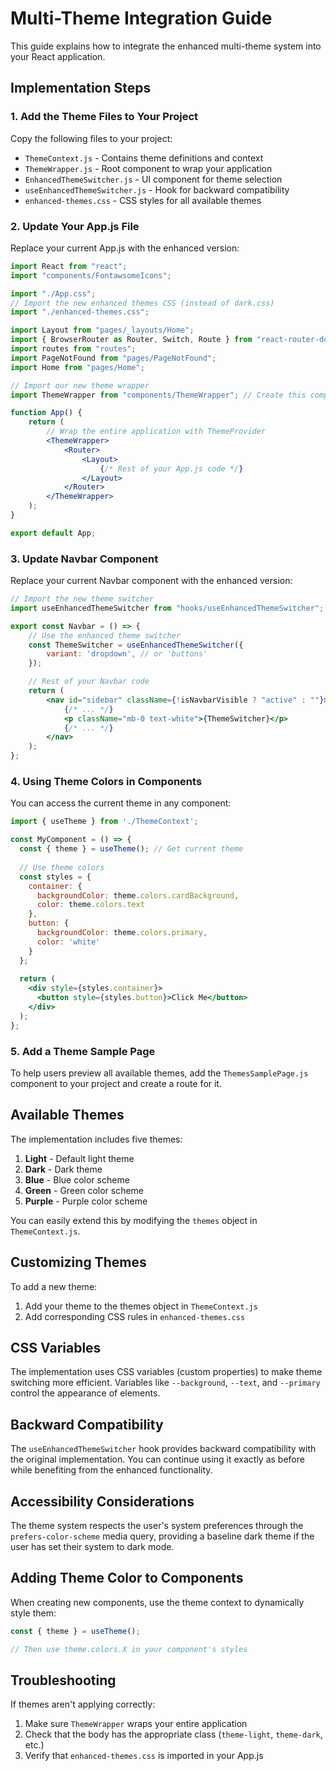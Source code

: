 # Multi-Theme Integration Guide

This guide explains how to integrate the enhanced multi-theme system into your React application.

## Implementation Steps

### 1. Add the Theme Files to Your Project

Copy the following files to your project:

- `ThemeContext.js` - Contains theme definitions and context
- `ThemeWrapper.js` - Root component to wrap your application
- `EnhancedThemeSwitcher.js` - UI component for theme selection
- `useEnhancedThemeSwitcher.js` - Hook for backward compatibility
- `enhanced-themes.css` - CSS styles for all available themes

### 2. Update Your App.js File

Replace your current App.js with the enhanced version:

```jsx
import React from "react";
import "components/FontawsomeIcons";

import "./App.css";
// Import the new enhanced themes CSS (instead of dark.css)
import "./enhanced-themes.css";

import Layout from "pages/_layouts/Home";
import { BrowserRouter as Router, Switch, Route } from "react-router-dom";
import routes from "routes";
import PageNotFound from "pages/PageNotFound";
import Home from "pages/Home";

// Import our new theme wrapper
import ThemeWrapper from "components/ThemeWrapper"; // Create this component

function App() {
    return (
        // Wrap the entire application with ThemeProvider
        <ThemeWrapper>
            <Router>
                <Layout>
                    {/* Rest of your App.js code */}
                </Layout>
            </Router>
        </ThemeWrapper>
    );
}

export default App;
```

### 3. Update Navbar Component

Replace your current Navbar component with the enhanced version:

```jsx
// Import the new theme switcher
import useEnhancedThemeSwitcher from "hooks/useEnhancedThemeSwitcher";

export const Navbar = () => {
    // Use the enhanced theme switcher
    const ThemeSwitcher = useEnhancedThemeSwitcher({
        variant: 'dropdown', // or 'buttons'
    });

    // Rest of your Navbar code
    return (
        <nav id="sidebar" className={!isNavbarVisible ? "active" : ""}>
            {/* ... */}
            <p className="mb-0 text-white">{ThemeSwitcher}</p>
            {/* ... */}
        </nav>
    );
};
```

### 4. Using Theme Colors in Components

You can access the current theme in any component:

```jsx
import { useTheme } from './ThemeContext';

const MyComponent = () => {
  const { theme } = useTheme(); // Get current theme
  
  // Use theme colors
  const styles = {
    container: {
      backgroundColor: theme.colors.cardBackground,
      color: theme.colors.text
    },
    button: {
      backgroundColor: theme.colors.primary,
      color: 'white'
    }
  };
  
  return (
    <div style={styles.container}>
      <button style={styles.button}>Click Me</button>
    </div>
  );
};
```

### 5. Add a Theme Sample Page

To help users preview all available themes, add the `ThemesSamplePage.js` component to your project and create a route for it.

## Available Themes

The implementation includes five themes:

1. **Light** - Default light theme
2. **Dark** - Dark theme
3. **Blue** - Blue color scheme
4. **Green** - Green color scheme
5. **Purple** - Purple color scheme

You can easily extend this by modifying the `themes` object in `ThemeContext.js`.

## Customizing Themes

To add a new theme:

1. Add your theme to the themes object in `ThemeContext.js`
2. Add corresponding CSS rules in `enhanced-themes.css`

## CSS Variables

The implementation uses CSS variables (custom properties) to make theme switching more efficient. Variables like `--background`, `--text`, and `--primary` control the appearance of elements.

## Backward Compatibility

The `useEnhancedThemeSwitcher` hook provides backward compatibility with the original implementation. You can continue using it exactly as before while benefiting from the enhanced functionality.

## Accessibility Considerations

The theme system respects the user's system preferences through the `prefers-color-scheme` media query, providing a baseline dark theme if the user has set their system to dark mode.

## Adding Theme Color to Components

When creating new components, use the theme context to dynamically style them:

```jsx
const { theme } = useTheme();

// Then use theme.colors.X in your component's styles
```

## Troubleshooting

If themes aren't applying correctly:

1. Make sure `ThemeWrapper` wraps your entire application
2. Check that the body has the appropriate class (`theme-light`, `theme-dark`, etc.)
3. Verify that `enhanced-themes.css` is imported in your App.js
